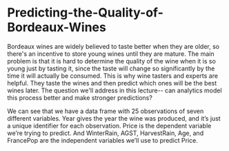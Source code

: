 # Predicting-the-Quality-of-Bordeaux-Wines

Bordeaux wines are widely believed to taste better when they are older, so there's an incentive to store young wines until they are mature. The main problem is that it is hard to determine the quality of the wine when it is so young just by tasting it, since the taste will change so significantly by the time it will actually be consumed. This is why wine tasters and experts are helpful. They taste the wines and then predict which ones will be the best wines later. The question we'll address in this lecture-- can analytics model this process better and make stronger predictions?

We can see that we have a data frame with 25 observations of seven different variables. Year gives the year the wine was produced, and it’s just a unique identifier for each observation. Price is the dependent variable we’re trying to predict. And WinterRain, AGST, HarvestRain, Age, and FrancePop are the independent variables we’ll use to predict Price.

